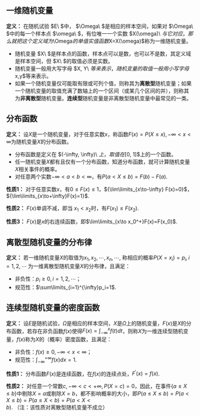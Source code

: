 ## 一维随机变量

**定义：** 在随机试验 $E\ $中， $\Omega\ $是相应的样本空间，如果对 $\Omega\ $中的每一个样本点 $\omega\ $，有位唯一一个实数 $X(\omega)\ $与它对应，那么就把这个定义域为$\Omega$的单值实值函数$X=X(\omega)$称为一维随机变量。

- 随机变量 $X\ $是样本点的函数，样本点可以是数，也可以不是数，其定义域是样本空间，但 $X\ $的取值必须是实数。
- 随机变量一般用大写字母 $X, Y\ $等来表示，随机变量的取值一般用小写字母$x,y$等来表示。
- 如果一个随机变量仅可能取有限或可列个值，则称其为**离散型**随机变量；如果一个随机变量的取值充满了数轴上的一个区间（或某几个区间的并），则称其为**非离散型**随机变量。**连续型**随机变量是非离散型随机变量中最常见的一类。



## 分布函数

**定义：** 设$X$是一个随机变量，对于任意实数$x$，称函数$F(x)=P(X\leqslant x), -\infty<x<\infty$为随机变量$X$的分布函数。

- 分布函数是定义在 $(-\infty, \infty)\ $上，取值在$[0, 1]$上的一个函数。
- 任一随机变量$X$都有且仅有一个分布函数，知道分布函数，就可计算随机变量$X$相关事件的概率。
- 对任意两个实数$-\infty<a<b<\infty$，有$P(a<X\leqslant b)=F(b)-F(a)$.

**性质1：** 对于任意实数$x$，有$0\leqslant F(x)\leqslant 1$，${\lim\limits_{x\to-\infty} F(x)=0}$，${\lim\limits_{x\to+\infty}F(x)=1}$.

**性质2：** $F(x)$单调不减，即当 $x_1<x_2$时，有$F(x_1)\leqslant F(x_2)$.

**性质3：** $F(x)$是$x$的右连续函数，即$\lim\limits_{x\to x_0^+}F(x)=F(x_0)$.



## 离散型随机变量的分布律

**定义：** 若一维随机变量$X$的取值为$x_1,x_2,\cdots,x_n,\cdots,$ 称相应的概率$P(X=x_i)=p_i, i=1,2,\cdots$ 为一维离散型随机变量$X$的分布律，且满足：

- 非负性：$p_i\geqslant 0, i=1,2,\cdots$；
- 规范性：$\sum\limits_{i=1}^{\infty}p_i=1$.



## 连续型随机变量的密度函数

**定义：** 设$E$是随机试验，$\Omega$是相应的样本空间，$X$是$\Omega$上的随机变量，$F(x)$是$X$的分布函数，若存在非负函数$f(x)$使得$F(x)=\int_{-\infty}^{x}f(t)dt$，则称$X$为一维连续型随机变量，$f(x)$称为$X$的（概率）密度函数，且满足：

- 非负性：$f(x)\geqslant0, -\infty<x<\infty$；
- 规范性：$\int_{-\infty}^{+\infty}f(x)dx=1$.

**性质1：** 分布函数$F(x)$是连续函数，在$f(x)$的连续点处，$F^{'}(x)=f(x)$.

**性质2：** 对任意一个常数$c, -\infty<c<+\infty, P(X=c)=0$，因此，在事件$\{a\leqslant X\leqslant b\}$中剔除$X=a$或剔除$X=b$，都不影响概率的大小，即$P(a\leqslant X\leqslant b)=P(a<X\leqslant b)=P(a\leqslant X<b)=P(a<X<b)$. （注：该性质对离散型随机变量不成立）

